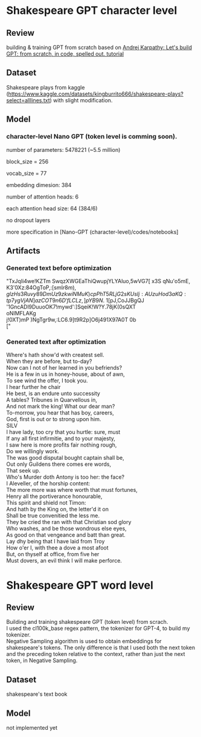 # Shakespeare GPT character level
## Review
building & training GPT from scratch based on [Andrej Karpathy: Let's build GPT: from scratch, in code, spelled out. tutorial](https://www.youtube.com/watch?v=kCc8FmEb1nY)

## Dataset
Shakespeare plays from kaggle (https://www.kaggle.com/datasets/kingburrito666/shakespeare-plays?select=alllines.txt) with slight modification.

## Model 
### character-level Nano GPT (token level is comming soon).
number of parameters: 5478221 (~5.5 million)

block_size = 256

vocab_size = 77 

embedding dimesion: 384

number of attention heads: 6

each attention head size: 64 (384/6)

no dropout layers 

more specification in [Nano-GPT (character-level)/codes/notebooks]

## Artifacts
### Generated text before optimization

"TxJqIi4we!KZTm	SwqzXWGEaThiQwupjYLYAluo,5wVG7[ x3S	qNu'o5mE,	K3'0Xz:84OgToP,:[smI$r8m  
),glzH  
s3Ruvy89DmUz9zkwiNMuK)cp	PhT5RLjG2sK  
UsIj:A UzuHod3aKQ:tp7ygVjAN]azCOT9n6D'fLCLz,]pYB9N.$ 1[pJ,CoJJBgQJ	'1GncADl9DuuoOK7!mywd':]SqeiK!W?Y.78jK(0sQXT  
oNIMFLAKg  
j!0XT)mP	)NgTgr9w,:LC6.9]t9R2p]O6j491X97A0T 0b  
["  

### Generated text after optimization
Where's hath show'd with createst sell.  
When they are before, but to-day?  
Now can I not of her learned in you befriends?  
He is a few in us in honey-house, about of awn,  
To see wind the offer, I took you.  
I hear further he chair  
He best, is an endure unto successity  
A tables? Tribunes in Quarvellous in,  
And not mark the king! What our dear man?  
To-morrow, you hear that has boy, careers,  
God, first is out or to strong upon him.  
SILV  
I have lady, too cry that you hurtle: sure, must  
If any all first infirmitie, and to your majesty,  
I saw here is more profits fair nothing rough,  
Do we willingly work.  
The was good disputal bought captain shall be,  
Out only Guildens there comes ere words,  
That seek up.  
Who's Murder doth Antony is too her: the face?  
I Aleveller, of the horship content:  
The more more was where worth that must fortunes,  
Henry all the portiverance honourable,  
This spirit and shield not Timon:  
And hath by the King on, the letter'd it on  
Shall be true convenitied the less me.  
They be cried the ran with that Christian sod glory  
Who washes, and be those wondrous else eyes,  
As good on that vengeance and batt than great.  
Lay dhy being that I have laid from Troy  
How o'er I, with thee a dove a most afoot  
But, on thyself at office, from five her  
Must dovers, an evil think I will make perforce.  

# Shakespeare GPT word level 
## Review
Building and training shakespeare GPT (token level) from scrach.  
I used the cl100k_base regex pattern, the tokenizer for GPT-4, to build my tokenizer.  
Negative Sampling algorithm is used to obtain embeddings for shakespeare's tokens. The only difference is that I used both the next token and the preceding token relative to the context, rather than just the next token, in Negative Sampling.  

## Dataset
shakespeare's text book 

## Model
not implemented yet 
